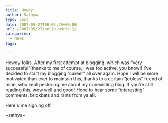 ```yaml
---
title: Howdy!
author: Sathya
type: post
date: 2007-05-27T08:05:29+00:00
url: /2007/05/27/hello-world-2/
categories:
  - News
tags:

---
```

Howdy folks. After my first attempt at blogging, which was &#8220;very successful&#8221;(thanks to me of course, I was too active, you know!) I've decided to start my blogging &#8220;career&#8221; all over again. Hope I will be more motivated than ever to maintain this, thanks to a certain &#8220;jobless&#8221; friend of mine, who kept pestering me about my nonexisting blog. If you're still reading this, wow well and good! Hope to hear some &#8220;interesting&#8221; comments, brickbats and rants from ya all.
  
Here's me signing off,
  
~sathya~
